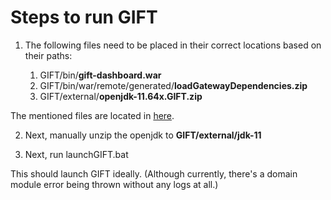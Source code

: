 # Steps to run GIFT

1) The following files need to be placed in their correct locations based on their paths:

    1) GIFT/bin/**gift-dashboard.war**
    2) GIFT/bin/war/remote/generated/**loadGatewayDependencies.zip**
    3) GIFT/external/**openjdk-11.64x.GIFT.zip**

The mentioned files are located in [here](https://drive.google.com/drive/folders/1vybk6YT7Kfk4HhhRFa9Hd2YC5bZup1Co?usp=sharing).

2) Next, manually unzip the openjdk to **GIFT/external/jdk-11**

3) Next, run launchGIFT.bat


This should launch GIFT ideally. 
(Although currently, there's a domain module error being thrown without any logs at all.)